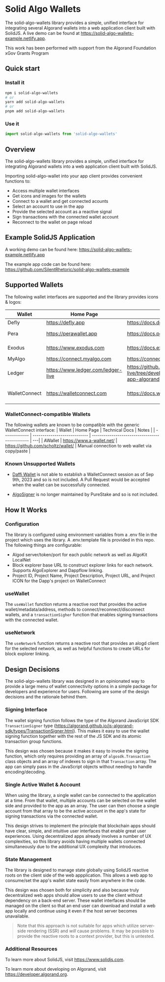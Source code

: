# Solid Algo Wallets

The solid-algo-wallets library provides a simple, unified interface for integrating several Algorand wallets into a web application client built with SolidJS. A live demo can be found at <https://solid-algo-wallets-example.netlify.app>.

This work has been performed with support from the Algorand Foundation xGov Grants Program

## Quick start

### Install it

```bash
npm i solid-algo-wallets
# or
yarn add solid-algo-wallets
# or
pnpm add solid-algo-wallets
```

### Use it

```js
import solid-algo-wallets from 'solid-algo-wallets'
```

## Overview

The solid-algo-wallets library provides a simple, unified interface for integrating Algorand wallets into a web application client built with SolidJS.

Importing solid-algo-wallet into your app client provides convenient functions to:

- Access multiple wallet interfaces
- Get icons and images for the wallets
- Connect to a wallet and get connected acounts
- Select an account to use in the app
- Provide the selected account as a reactive signal
- Sign transactions with the connected wallet account
- Reconnect to the wallet on page reload

## Example SolidJS Application

A working demo can be found here: <https://solid-algo-wallets-example.netlify.app>

The example app code can be found here: <https://github.com/SilentRhetoric/solid-algo-wallets-example>

## Supported Wallets

The following wallet interfaces are supported and the library provides icons & logos:

| Wallet           | Home Page                            | Technical Docs                                                                                | Notes              |
| ---------------- | ------------------------------------ | --------------------------------------------------------------------------------------------- | ------------------ |
| Defly            | <https://defly.app>                  | <https://docs.defly.app/app/overview>                                                         | Mobile             |
| Pera             | <https://perawallet.app>             | <https://docs.perawallet.app>                                                                 | Mobile & Web       |
| Exodus           | <https://www.exodus.com>             | <https://docs.exodus.com>                                                                     | Chrome extension   |
| MyAlgo           | <https://connect.myalgo.com>         | <https://connect.myalgo.com/docs/introduction>                                                | Web                |
| Ledger | <https://www.ledger.com/ledger-live> | <https://github.com/LedgerHQ/ledger-live/tree/develop/libs/ledgerjs/packages/hw-app-algorand> | Direct USB in Chrome    |
| WalletConnect    | <https://walletconnect.com>          | <https://docs.walletconnect.com/2.0/>                                                         | Any compatible app |

### WalletConnect-compatible Wallets

The following wallets are known to be compatible with the generic WalletConnect interface:
| Wallet | Home Page | Technical Docs | Notes |
| ------------- | ---------------------------- | ---------------------------------------------- | ---|
| AWallet | <https://www.a-wallet.net/> | <https://github.com/scholtz/wallet/> | Manual connection to web wallet via copy/paste |

### Known Unsupported Wallets

- [Daffi Wallet](https://www.daffione.com) is not able to establish a WalletConnect session as of Sep 9th, 2023 and so is not included. A Pull Request would be accepted when the wallet can be successfully connected.

- [AlgoSigner](https://github.com/PureStake/algosigner/tree/develop) is no longer maintained by PureStake and so is not included.

## How It Works

### Configuration

The library is configured using environment variables from a .env file in the project which uses the library. A .env.template file is provided in this repo. The following things are configurable:

- Algod server/token/port for each public network as well as AlgoKit LocalNet
- Block explorer base URL to construct explorer links for each network. Supports AlgoExplorer and Dappflow linking.
- Project ID, Project Name, Project Description, Project URL, and Project ICON for the Dapp's project on WalletConnect

### useWallet

The `useWallet` function returns a reactive root that provides the active wallet/metadata/address, methods to connect/reconnect/disconnect wallets, and a `transactionSigher` function that enables signing transactions with the connected wallet.

### useNetwork

The `useNetwork` function returns a reactive root that provides an alogd client for the selected network, as well as helpful functions to create URLs for block explorer linking.  

## Design Decisions

The solid-algo-wallets library was designed in an opinionated way to provide a large menu of wallet connectivity options in a simple package for developers and experience for users. Following are some of the design decisions and the rationale behind them.

### Signing Interface

The wallet signing function follows the type of the Algorand JavaScript SDK `TransactionSigner` type (<https://algorand.github.io/js-algorand-sdk/types/TransactionSigner.html>). This makes it easy to use the wallet signing function together with the rest of the JS SDK and its atomic transaction group functions.

This design was chosen because it makes it easy to invoke the signing function, which only requires providing an array of `algosdk.Transaction` class objects and an array of indexes to sign in that `Transaction` array. The app can simply pass in the JavaScript objects without needing to handle encoding/decoding.

### Single Active Wallet & Account

When using the library, a single wallet can be connected to the application at a time. From that wallet, multiple accounts can be selected on the wallet side and provided to the app as an array. The user can then choose a single account from that array to be the active account in the app's state for signing transactions via the connected wallet.

This design strives to implement the principle that blockchain apps should have clear, simple, and intuitive user interfaces that enable great user experiences. Using decentralized apps already involves a number of UX complexities, so this library avoids having multiple wallets connected simultaneously due to the additional UX complexity that introduces.

### State Management

The library is designed to manage state globally using SolidJS reactive roots on the client side of the web appplication. This allows a web app to consume/set the app's wallet state easily from anywhere in the code.

This design was chosen both for simplicity and also because truly decentralized web apps should allow users to use the client without dependency on a back-end server. These wallet interfaces should be managed on the client so that an end user can download and install a web app locally and continue using it even if the host server becomes unavailable.

> Note that this approach is not suitable for apps which utilize server-side rendering (SSR) and _will_ cause problems. It may be possible to provide the reactive roots to a context provider, but this is untested.

### Additional Resources

To learn more about SolidJS, visit <https://www.solidjs.com>.

To learn more about developing on Algorand, visit <https://developer.algorand.org>.
